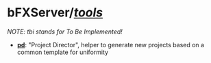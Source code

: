 # bFXServer/[_tools_](.)

_NOTE: tbi stands for To Be Implemented!_

- [**pd**](./pd): "Project Director", helper to generate new projects based on a common template for uniformity
